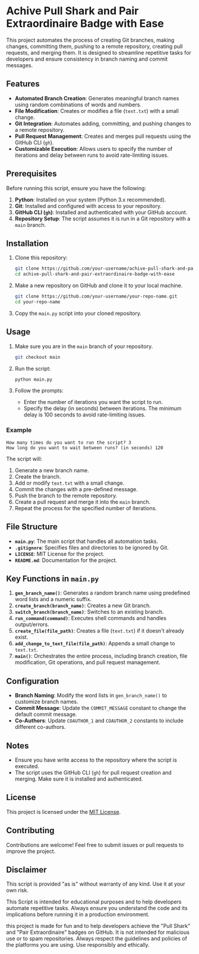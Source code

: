 # Achive Pull Shark and Pair Extraordinaire Badge with Ease

This project automates the process of creating Git branches, making changes, committing them, pushing to a remote repository, creating pull requests, and merging them. It is designed to streamline repetitive tasks for developers and ensure consistency in branch naming and commit messages.

## Features

- **Automated Branch Creation**: Generates meaningful branch names using random combinations of words and numbers.
- **File Modification**: Creates or modifies a file (`text.txt`) with a small change.
- **Git Integration**: Automates adding, committing, and pushing changes to a remote repository.
- **Pull Request Management**: Creates and merges pull requests using the GitHub CLI (`gh`).
- **Customizable Execution**: Allows users to specify the number of iterations and delay between runs to avoid rate-limiting issues.

## Prerequisites

Before running this script, ensure you have the following:

1. **Python**: Installed on your system (Python 3.x recommended).
2. **Git**: Installed and configured with access to your repository.
3. **GitHub CLI (`gh`)**: Installed and authenticated with your GitHub account.
4. **Repository Setup**: The script assumes it is run in a Git repository with a `main` branch.

## Installation

1. Clone this repository:

   ```bash
   git clone https://github.com/your-username/achive-pull-shark-and-pair-extraordinaire-badge-with-ease.git
   cd achive-pull-shark-and-pair-extraordinaire-badge-with-ease
   ```

2. Make a new repository on GitHub and clone it to your local machine.

   ```bash
   git clone https://github.com/your-username/your-repo-name.git
   cd your-repo-name
   ```

3. Copy the `main.py` script into your cloned repository.

## Usage

1. Make sure you are in the `main` branch of your repository.

   ```bash
   git checkout main
   ```

2. Run the script:

   ```bash
   python main.py
   ```

3. Follow the prompts:

   - Enter the number of iterations you want the script to run.
   - Specify the delay (in seconds) between iterations. The minimum delay is 100 seconds to avoid rate-limiting issues.

### Example

```plaintext
How many times do you want to run the script? 3
How long do you want to wait between runs? (in seconds) 120
```

The script will:

1. Generate a new branch name.
2. Create the branch.
3. Add or modify `text.txt` with a small change.
4. Commit the changes with a pre-defined message.
5. Push the branch to the remote repository.
6. Create a pull request and merge it into the `main` branch.
7. Repeat the process for the specified number of iterations.

## File Structure

- **`main.py`**: The main script that handles all automation tasks.
- **`.gitignore`**: Specifies files and directories to be ignored by Git.
- **`LICENSE`**: MIT License for the project.
- **`README.md`**: Documentation for the project.

## Key Functions in `main.py`

1. **`gen_branch_name()`**: Generates a random branch name using predefined word lists and a numeric suffix.
2. **`create_branch(branch_name)`**: Creates a new Git branch.
3. **`switch_branch(branch_name)`**: Switches to an existing branch.
4. **`run_command(command)`**: Executes shell commands and handles output/errors.
5. **`create_file(file_path)`**: Creates a file (`text.txt`) if it doesn't already exist.
6. **`add_change_to_text_file(file_path)`**: Appends a small change to `text.txt`.
7. **`main()`**: Orchestrates the entire process, including branch creation, file modification, Git operations, and pull request management.

## Configuration

- **Branch Naming**: Modify the word lists in `gen_branch_name()` to customize branch names.
- **Commit Message**: Update the `COMMIT_MESSAGE` constant to change the default commit message.
- **Co-Authors**: Update `COAUTHOR_1` and `COAUTHOR_2` constants to include different co-authors.

## Notes

- Ensure you have write access to the repository where the script is executed.
- The script uses the GitHub CLI (`gh`) for pull request creation and merging. Make sure it is installed and authenticated.

## License

This project is licensed under the [MIT License](LICENSE).

## Contributing

Contributions are welcome! Feel free to submit issues or pull requests to improve the project.

## Disclaimer

This script is provided "as is" without warranty of any kind. Use it at your own risk.

This Script is intended for educational purposes and to help developers automate repetitive tasks. Always ensure you understand the code and its implications before running it in a production environment.

this project is made for fun and to help developers achieve the "Pull Shark" and "Pair Extraordinaire" badges on GitHub. It is not intended for malicious use or to spam repositories. Always respect the guidelines and policies of the platforms you are using. Use responsibly and ethically.
